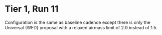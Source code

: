 # Tier 1, Run 11

Configuration is the same as baseline cadence except there is only the Universal 
(WFD) proposal with a relaxed airmass limit of 2.0 instead of 1.5.
